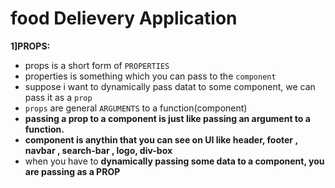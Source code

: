 # food Delievery Application

**1]PROPS:**
- props is a short form of `PROPERTIES`
- properties is something which you can pass to the `component`
- suppose i want to dynamically pass datat to some component, we can pass it as a `prop`
- `props` are general `ARGUMENTS` to a function(component)
- **passing a prop to a component is just like passing an argument to a function.**
- **component is anythin that you can see on UI like header, footer , navbar , search-bar , logo, div-box**
- when you have to **dynamically passing some data to a component, you are passing as a PROP**





